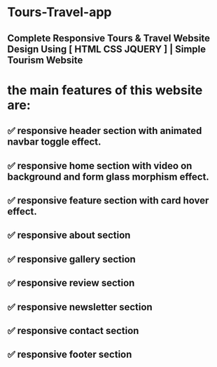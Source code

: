 # Tours-Travel-app
## Complete Responsive Tours &amp; Travel Website Design Using [ HTML CSS JQUERY ] | Simple Tourism Website



# the main features of this website are:
## ✅ responsive header section with animated navbar toggle effect.
## ✅ responsive home section with video on background and form glass morphism effect.
## ✅ responsive feature section with card hover effect.
## ✅ responsive about section
## ✅ responsive gallery section
## ✅ responsive review section
## ✅ responsive newsletter section
## ✅ responsive contact section
## ✅ responsive footer section

